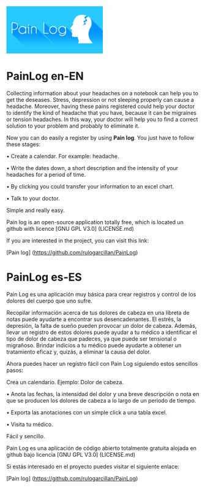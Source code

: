 <img src="app/src/main/logogrande.png" width="50%">


# PainLog en-EN

Collecting information about your headaches on a notebook can help you to get the deseases. Stress, depression or not sleeping properly can cause a headache. Moreover, having these pains registered could help your doctor to identify the kind of headache that you have, because it can be migraines or tension headaches. In this way, your doctor will help you to find a correct solution to your problem and probably to eliminate it.

Now you can do easily a register by using <b>Pain log</b>. You just have to follow these stages:

• Create a calendar. For example: headache.

• Write the dates down, a short description and the intensity of your headaches for a period of time.

• By clicking you could transfer your information to an excel chart.

• Talk to your doctor.

Simple and really easy.

Pain log is an open-source application totally free, which is located un github with licence  [GNU GPL V3.0] (LICENSE.md)

If you are interested in the project, you can visit this link:

[Pain log] (https://github.com/rulogarcillan/PainLog)


# PainLog es-ES
Pain Log es una aplicación muy básica para crear registros y control de los dolores del cuerpo que uno sufre.


Recopilar información acerca de tus dolores de cabeza en una libreta de notas puede ayudarte a encontrar sus desencadenantes. El estrés, la depresión, la falta de sueño pueden provocar un dolor de cabeza. Además, llevar un registro de estos dolores puede ayudar a tu médico a identificar el tipo de dolor de cabeza que padeces, ya que puede ser tensional o migrañoso. Brindar indicios a tu médico puede ayudarte a obtener un tratamiento eficaz y, quizás, a eliminar la causa del dolor.

Ahora puedes hacer un registro fácil con Pain Log siguiendo estos sencillos pasos:

 Crea un calendario. Ejemplo: Dolor de cabeza.

• Anota las fechas, la intensidad del dolor y una breve descripción o nota en que se producen los dolores de cabeza a lo largo de un periodo de tiempo.

• Exporta las anotaciones con un simple click a una tabla excel.

• Visita tu médico.


Fácil y sencillo.


Pain Log es una aplicación de código abierto totalmente gratuita alojada en github bajo licencia  [GNU GPL V3.0] (LICENSE.md) 

Si estás interesado en el proyecto puedes visitar el siguiente enlace:

[Pain log] (https://github.com/rulogarcillan/PainLog)


